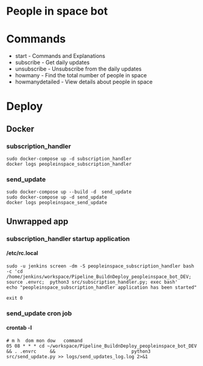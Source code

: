 # People in space bot



# Commands
- start - Commands and Explanations
- subscribe - Get daily updates
- unsubscribe - Unsubscribe from the daily updates
- howmany - Find the total number of people in space
- howmanydetailed - View details about people in space



# Deploy

## Docker
### subscription_handler
```
sudo docker-compose up -d subscription_handler
docker logs peopleinspace_subscription_handler

```


### send_update
```
sudo docker-compose up --build -d  send_update
sudo docker-compose up -d send_update
docker logs peopleinspace_send_update
```

## Unwrapped app
### subscription_handler startup application
####  /etc/rc.local
```
sudo -u jenkins screen -dm -S peopleinspace_subscription_handler bash -c 'cd /home/jenkins/workspace/Pipeline_BuildnDeploy_peopleinspace_bot_DEV; source .envrc;  python3 src/subscription_handler.py; exec bash'
echo "peopleinspace_subscription_handler application has been started"

exit 0
```

### send_update cron job
#### crontab -l
```
# m h  dom mon dow   command
05 08 * * * cd ~/workspace/Pipeline_BuildnDeploy_peopleinspace_bot_DEV      && . .envrc     &&                            python3 src/send_update.py >> logs/send_updates_log.log 2>&1
```